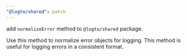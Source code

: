 ```yaml
---
"@logto/shared": patch
---
```


add `normalizeError` method to `@logto/shared` package.

Use this method to normalize error objects for logging. This method is useful for logging errors in a consistent format.
